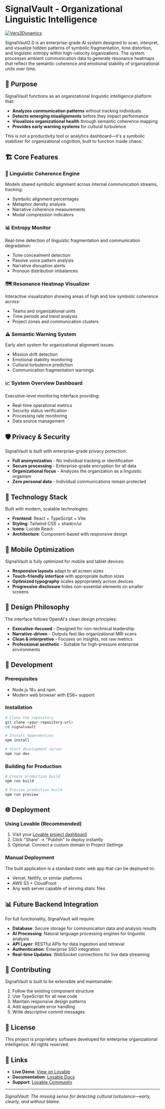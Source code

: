 # SignalVault - Organizational Linguistic Intelligence

[![Vers3Dynamics](https://img.shields.io/badge/Built%20with-Lovable-ff69b4.svg)](https://vers3dynamics.com)

SignalVault2.0 is an enterprise-grade AI system designed to scan, interpret, and visualize hidden patterns of symbolic fragmentation, tone distortion, and linguistic entropy within high-velocity organizations. The system processes ambient communication data to generate resonance heatmaps that reflect the semantic coherence and emotional stability of organizational units over time.

## 🎯 Purpose

SignalVault functions as an organizational linguistic intelligence platform that:

- **Analyzes communication patterns** without tracking individuals
- **Detects emerging misalignments** before they impact performance
- **Visualizes organizational health** through semantic coherence mapping
- **Provides early warning systems** for cultural turbulence

This is not a productivity tool or analytics dashboard—it's a symbolic stabilizer for organizational cognition, built to function inside chaos.

## 🏗️ Core Features

### 🧠 Linguistic Coherence Engine
Models shared symbolic alignment across internal communication streams, tracking:
- Symbolic alignment percentages
- Metaphor density analysis
- Narrative coherence measurements
- Modal compression indicators

### 📊 Entropy Monitor
Real-time detection of linguistic fragmentation and communication degradation:
- Tone concealment detection
- Passive voice pattern analysis
- Narrative disruption alerts
- Pronoun distribution imbalances

### 🗺️ Resonance Heatmap Visualizer
Interactive visualization showing areas of high and low symbolic coherence across:
- Teams and organizational units
- Time periods and trend analysis
- Project zones and communication clusters

### ⚠️ Semantic Warning System
Early alert system for organizational alignment issues:
- Mission drift detection
- Emotional stability monitoring
- Cultural turbulence prediction
- Communication fragmentation warnings

### 📈 System Overview Dashboard
Executive-level monitoring interface providing:
- Real-time operational metrics
- Security status verification
- Processing rate monitoring
- Data source management

## 🛡️ Privacy & Security

SignalVault is built with enterprise-grade privacy protection:

- **Full anonymization** - No individual tracking or identification
- **Secure processing** - Enterprise-grade encryption for all data
- **Organizational focus** - Analyzes the organization as a linguistic organism
- **Zero personal data** - Individual communications remain protected

## 🚀 Technology Stack

Built with modern, scalable technologies:

- **Frontend**: React + TypeScript + Vite
- **Styling**: Tailwind CSS + shadcn/ui
- **Icons**: Lucide React
- **Architecture**: Component-based with responsive design

## 📱 Mobile Optimization

SignalVault is fully optimized for mobile and tablet devices:

- **Responsive layouts** adapt to all screen sizes
- **Touch-friendly interface** with appropriate button sizes
- **Optimized typography** scales appropriately across devices
- **Progressive disclosure** hides non-essential elements on smaller screens

## 🎨 Design Philosophy

The interface follows OpenAI's clean design principles:

- **Executive-focused** - Designed for non-technical leadership
- **Narrative-driven** - Outputs feel like organizational MRI scans
- **Clean & interpretive** - Focuses on insights, not raw metrics
- **Professional aesthetic** - Suitable for high-pressure enterprise environments

## 🔧 Development

### Prerequisites

- Node.js 18+ and npm
- Modern web browser with ES6+ support

### Installation

```bash
# Clone the repository
git clone <your-repository-url>
cd signalvault

# Install dependencies
npm install

# Start development server
npm run dev
```

### Building for Production

```bash
# Create production build
npm run build

# Preview production build
npm run preview
```

## 🌐 Deployment

### Using Lovable (Recommended)

1. Visit your [Lovable project dashboard](https://lovable.dev/projects/be558b38-17ae-4d35-8a0d-5847aa053062)
2. Click "Share" → "Publish" to deploy instantly
3. Optional: Connect a custom domain in Project Settings

### Manual Deployment

The built application is a standard static web app that can be deployed to:

- Vercel, Netlify, or similar platforms
- AWS S3 + CloudFront
- Any web server capable of serving static files

## 📊 Future Backend Integration

For full functionality, SignalVault will require:

- **Database**: Secure storage for communication data and analysis results
- **AI Processing**: Natural language processing engines for linguistic analysis
- **API Layer**: RESTful APIs for data ingestion and retrieval
- **Authentication**: Enterprise SSO integration
- **Real-time Updates**: WebSocket connections for live data streaming

## 🤝 Contributing

SignalVault is built to be extensible and maintainable:

1. Follow the existing component structure
2. Use TypeScript for all new code
3. Maintain responsive design patterns
4. Add appropriate error handling
5. Write descriptive commit messages

## 📄 License

This project is proprietary software developed for enterprise organizational intelligence. All rights reserved.

## 🔗 Links

- **Live Demo**: [View on Lovable](https://be558b38-17ae-4d35-8a0d-5847aa053062.lovableproject.com)
- **Documentation**: [Lovable Docs](https://docs.lovable.dev/)
- **Support**: [Lovable Community](https://discord.com/channels/1119885301872070706/1280461670979993613)

---

*SignalVault: The missing sense for detecting cultural turbulence—early, clearly, and without blame.*
